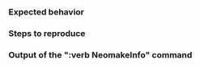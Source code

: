 <!-- Please explain the issue in detail (actual behavior). -->

### Expected behavior

<!-- What did you expect or want to happen? -->

### Steps to reproduce

<!--
Include if relevant.

Please execute `:let g:neomake_verbose = 3` to enable verbose output, which
might help showing the issue already.
Look at `:messages` to see them.
-->

### Output of the ":verb NeomakeInfo" command

<!--
Paste the output from `:verbose NeomakeInfo` here.
You can use `:redir @+> | silent verb NeomakeInfo | redir END` to copy it to
your clipboard.
-->
